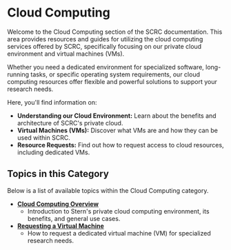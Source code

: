 # Cloud Computing

Welcome to the Cloud Computing section of the SCRC documentation. This area provides resources and guides for utilizing the cloud computing services offered by SCRC, specifically focusing on our private cloud environment and virtual machines (VMs).

Whether you need a dedicated environment for specialized software, long-running tasks, or specific operating system requirements, our cloud computing resources offer flexible and powerful solutions to support your research needs.

Here, you'll find information on:

*   **Understanding our Cloud Environment:** Learn about the benefits and architecture of SCRC's private cloud.
*   **Virtual Machines (VMs):** Discover what VMs are and how they can be used within SCRC.
*   **Resource Requests:** Find out how to request access to cloud resources, including dedicated VMs.

## Topics in this Category

Below is a list of available topics within the Cloud Computing category.

*   **[Cloud Computing Overview](./cloud-computing-overview.md)**
    *   Introduction to Stern's private cloud computing environment, its benefits, and general use cases.
*   **[Requesting a Virtual Machine](./requesting-virtual-machines.md)**
    *   How to request a dedicated virtual machine (VM) for specialized research needs.